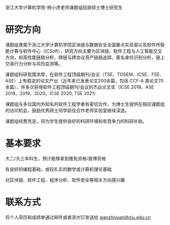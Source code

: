 浙江大学计算机学院-杨小虎老师课题组招收硕士博士研究生

# 研究方向

课题组隶属于浙江大学计算机学院区块链与数据安全全国重点实验室以及软件所智能计算与软件中心（ICSoft），研究方向主要为区块链、软件工程与人工智能交叉方向，如高性能链路分析、跨链与跨协议资产链路追踪、匿名身份识别分析，链上交易行为分析与风险监测等。

课题组科研氛围浓厚，在软件工程顶级期刊/会议（TSE、TOSEM、ICSE、FSE、ASE）上有稳定的论文产出（近年来已发表论文200余篇，包括 CCF-A 类论文70余篇），并多次获得软件工程顶级期刊/会议的杰出论文奖（ICSE 2018，ASE 2018、2019、2020，ICSE 2020, TSE 2021）

课题组与多位国内外知名的软件工程学者有密切合作，为博士生提供在相应课题组的访问机会，鼓励优秀硕士同学前往合作老师实验室继续深造。

课题组经费充足，将为学生提供良好的科研环境和有竞争力的科研补助。

# 基本要求

大二/大三本科生，预计能够拿到推免资格/直博资格

有良好的编程基础，或较扎实的数学或计算机理论基础

对区块链、软件工程、程序分析、软件安全等相关方向感兴趣

# 联系方式

将个人简历和成绩单通过邮件或者浙大钉发送给 wanzhiyuan@zju.edu.cn
